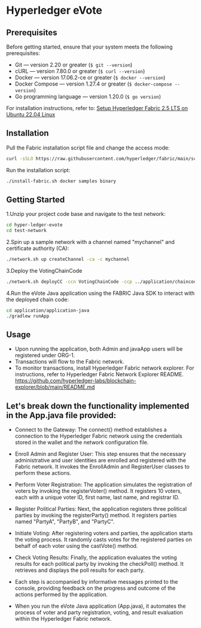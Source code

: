 # Hyperledger eVote

## Prerequisites

Before getting started, ensure that your system meets the following prerequisites:

- Git — version 2.20 or greater (`$ git --version`)
- cURL — version 7.80.0 or greater (`$ curl --version`)
- Docker — version 17.06.2-ce or greater (`$ docker --version`)
- Docker Compose — version 1.27.4 or greater (`$ docker-compose --version`)
- Go programming language — version 1.20.0 (`$ go version`)

For installation instructions, refer to: [Setup Hyperledger Fabric 2.5 LTS on Ubuntu 22.04 Linux](<installation_instructions_link>)

## Installation

Pull the Fabric installation script file and change the access mode:

```bash
curl -sSLO https://raw.githubusercontent.com/hyperledger/fabric/main/scripts/install-fabric.sh && chmod +x install-fabric.sh
```

Run the installation script:

```bash
./install-fabric.sh docker samples binary
```

## Getting Started

1.Unzip your project code base and navigate to the test network:

```bash
cd hyper-ledger-evote
cd test-network
```
2.Spin up a sample network with a channel named "mychannel" and certificate authority (CA):

```bash
./network.sh up createChannel -ca -c mychannel
```
3.Deploy the VotingChainCode

```bash
./network.sh deployCC -ccn VotingChainCode -ccp ../application/chaincode-java/ -ccl java
```

4.Run the eVote Java application using the FABRIC Java SDK to interact with the deployed chain code:

```bash
cd application/application-java
./gradlew runApp
```

## Usage

- Upon running the application, both Admin and javaApp users will be registered under ORG-1.
- Transactions will flow to the Fabric network.
- To monitor transactions, install Hyperledger Fabric network explorer. For instructions, refer to Hyperledger Fabric Network Explorer README.
https://github.com/hyperledger-labs/blockchain-explorer/blob/main/README.md

## Let's break down the functionality implemented in the App.java file provided:

- Connect to the Gateway: The connect() method establishes a connection to the Hyperledger Fabric network using the credentials stored in the wallet and the network configuration file.

- Enroll Admin and Register User: This step ensures that the necessary administrative and user identities are enrolled and registered with the Fabric network. It invokes the EnrollAdmin and RegisterUser classes to perform these actions.

- Perform Voter Registration: The application simulates the registration of voters by invoking the registerVoter() method. It registers 10 voters, each with a unique voter ID, first name, last name, and registrar ID.

- Register Political Parties: Next, the application registers three political parties by invoking the registerParty() method. It registers parties named "PartyA", "PartyB", and "PartyC".

- Initiate Voting: After registering voters and parties, the application starts the voting process. It randomly casts votes for the registered parties on behalf of each voter using the castVote() method.

- Check Voting Results: Finally, the application evaluates the voting results for each political party by invoking the checkPoll() method. It retrieves and displays the poll results for each party.

- Each step is accompanied by informative messages printed to the console, providing feedback on the progress and outcome of the actions performed by the application.

- When you run the eVote Java application (App.java), it automates the process of voter and party registration, voting, and result evaluation within the Hyperledger Fabric network.
